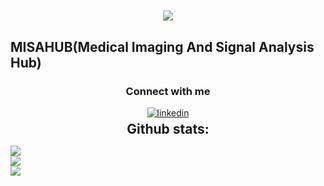 <h1 align="center">
    <img src="https://readme-typing-svg.herokuapp.com/?font=Righteous&size=35&center=true&vCenter=true&width=500&height=70&duration=4000&lines=Hi+There!+👋;Welcome+To+MISAHUB;" /></h1>

## MISAHUB(Medical Imaging And Signal Analysis Hub)


  <h3 align="center">Connect with me</h3>
<div style="margin-top:10px" align="center">
  <div>
    <a  href="https://www.linkedin.com/in/misahub/" target="_blank">
      <img src="https://img.shields.io/badge/Linked%20In-0A66C2.svg?style=for-the-badge&logo=linkedin&logoColor=white" alt="linkedin"/>
    </a>
  </div>
</div>
  <h2 align="center" style="margin: 5px 10px;">Github stats:</h2> 

![](https://github-readme-stats.vercel.app/api?username=misahub2023&theme=dark&hide_border=false&include_all_commits=false&count_private=false)<br/>
![](https://github-readme-streak-stats.herokuapp.com/?user=misahub2023&theme=dark&hide_border=false)<br/>
![](https://github-readme-stats.vercel.app/api/top-langs/?username=misahub2023&theme=dark&hide_border=false&include_all_commits=false&count_private=false&layout=compact)




